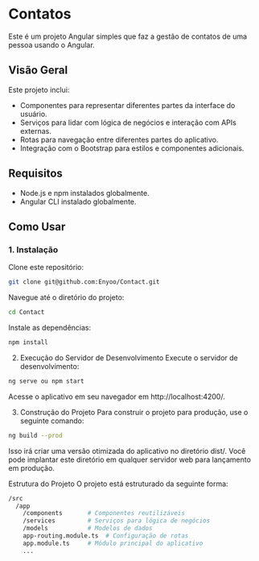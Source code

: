 # Contatos

Este é um projeto Angular simples que faz a gestão de contatos de uma pessoa usando o Angular.

## Visão Geral

Este projeto inclui:

- Componentes para representar diferentes partes da interface do usuário.
- Serviços para lidar com lógica de negócios e interação com APIs externas.
- Rotas para navegação entre diferentes partes do aplicativo.
- Integração com o Bootstrap para estilos e componentes adicionais.

## Requisitos

- Node.js e npm instalados globalmente.
- Angular CLI instalado globalmente.

## Como Usar

### 1. Instalação

Clone este repositório:

```bash
git clone git@github.com:Enyoo/Contact.git
```

Navegue até o diretório do projeto:
```bash
cd Contact
```

Instale as dependências:
```bash
npm install
```

2. Execução do Servidor de Desenvolvimento
Execute o servidor de desenvolvimento:
```bash
ng serve ou npm start
```
Acesse o aplicativo em seu navegador em http://localhost:4200/.

3. Construção do Projeto
Para construir o projeto para produção, use o seguinte comando:
```bash
ng build --prod
```

Isso irá criar uma versão otimizada do aplicativo no diretório dist/. Você pode implantar este diretório em qualquer servidor web para lançamento em produção.

Estrutura do Projeto
O projeto está estruturado da seguinte forma:
```bash
/src
  /app
    /components       # Componentes reutilizáveis
    /services         # Serviços para lógica de negócios
    /models           # Modelos de dados
    app-routing.module.ts  # Configuração de rotas
    app.module.ts     # Módulo principal do aplicativo
    ...
```

